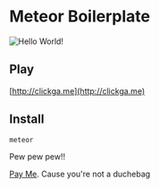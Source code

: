 # Meteor Boilerplate
![Hello World!](http://tyler.link/h1iQ/Screen%20Shot%202016-08-13%20at%2011.38.31%20AM.png)

## Play
[http://clickga.me](http://clickga.me)

## Install
```bash
meteor
```

Pew pew pew!!

[Pay Me](https://cash.me/$tyvdh). Cause you're not a duchebag
